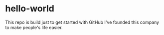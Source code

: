 # hello-world
This repo is build just to get started with GitHub
I've founded this company to make people's life easier.
